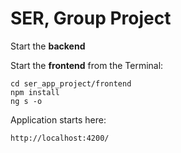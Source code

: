 # SER, Group Project

Start the **backend**

Start the **frontend** from the Terminal:
```
cd ser_app_project/frontend
npm install
ng s -o
```

Application starts here:
```
http://localhost:4200/
```


 
